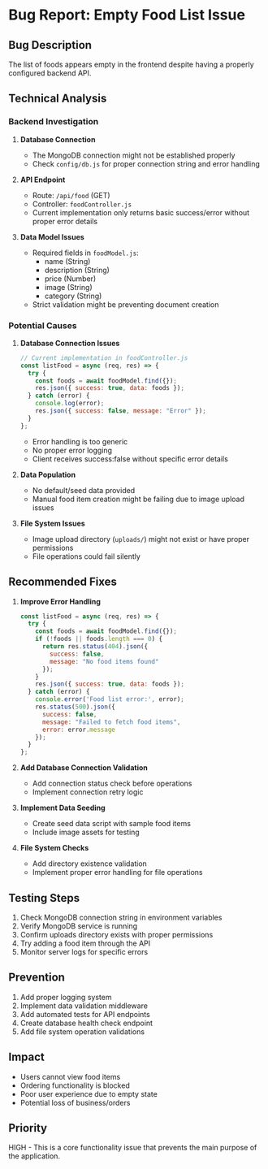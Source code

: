 # Bug Report: Empty Food List Issue

## Bug Description
The list of foods appears empty in the frontend despite having a properly configured backend API.

## Technical Analysis

### Backend Investigation
1. **Database Connection**
   - The MongoDB connection might not be established properly
   - Check `config/db.js` for proper connection string and error handling

2. **API Endpoint**
   - Route: `/api/food` (GET)
   - Controller: `foodController.js`
   - Current implementation only returns basic success/error without proper error details

3. **Data Model Issues**
   - Required fields in `foodModel.js`:
     - name (String)
     - description (String)
     - price (Number)
     - image (String)
     - category (String)
   - Strict validation might be preventing document creation

### Potential Causes

1. **Database Connection Issues**
   ```javascript
   // Current implementation in foodController.js
   const listFood = async (req, res) => {
     try {
       const foods = await foodModel.find({});
       res.json({ success: true, data: foods });
     } catch (error) {
       console.log(error);
       res.json({ success: false, message: "Error" });
     }
   };
   ```
   - Error handling is too generic
   - No proper error logging
   - Client receives success:false without specific error details

2. **Data Population**
   - No default/seed data provided
   - Manual food item creation might be failing due to image upload issues

3. **File System Issues**
   - Image upload directory (`uploads/`) might not exist or have proper permissions
   - File operations could fail silently

## Recommended Fixes

1. **Improve Error Handling**
   ```javascript
   const listFood = async (req, res) => {
     try {
       const foods = await foodModel.find({});
       if (!foods || foods.length === 0) {
         return res.status(404).json({ 
           success: false, 
           message: "No food items found" 
         });
       }
       res.json({ success: true, data: foods });
     } catch (error) {
       console.error('Food list error:', error);
       res.status(500).json({ 
         success: false, 
         message: "Failed to fetch food items",
         error: error.message 
       });
     }
   };
   ```

2. **Add Database Connection Validation**
   - Add connection status check before operations
   - Implement connection retry logic

3. **Implement Data Seeding**
   - Create seed data script with sample food items
   - Include image assets for testing

4. **File System Checks**
   - Add directory existence validation
   - Implement proper error handling for file operations

## Testing Steps
1. Check MongoDB connection string in environment variables
2. Verify MongoDB service is running
3. Confirm uploads directory exists with proper permissions
4. Try adding a food item through the API
5. Monitor server logs for specific errors

## Prevention
1. Add proper logging system
2. Implement data validation middleware
3. Add automated tests for API endpoints
4. Create database health check endpoint
5. Add file system operation validations

## Impact
- Users cannot view food items
- Ordering functionality is blocked
- Poor user experience due to empty state
- Potential loss of business/orders

## Priority
HIGH - This is a core functionality issue that prevents the main purpose of the application.